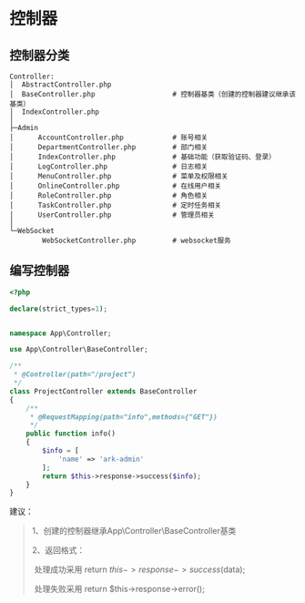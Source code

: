 # 控制器

## 控制器分类

```
Controller:
│  AbstractController.php
│  BaseController.php                   # 控制器基类（创建的控制器建议继承该基类）
│  IndexController.php
│
├─Admin
│      AccountController.php            # 账号相关
│      DepartmentController.php         # 部门相关
│      IndexController.php              # 基础功能（获取验证码、登录）
│      LogController.php                # 日志相关
│      MenuController.php               # 菜单及权限相关
│      OnlineController.php             # 在线用户相关
│      RoleController.php               # 角色相关
│      TaskController.php               # 定时任务相关
│      UserController.php               # 管理员相关
│
└─WebSocket
        WebSocketController.php         # websocket服务
```

## 编写控制器

```php
<?php

declare(strict_types=1);


namespace App\Controller;

use App\Controller\BaseController;

/**
 * @Controller(path="/project")
 */
class ProjectController extends BaseController
{
    /**
     * @RequestMapping(path="info",methods={"GET"})
     */
    public function info()
    {
        $info = [
            'name' => 'ark-admin'
        ];
        return $this->response->success($info);
    }
}
```

建议：

> 1、创建的控制器继承App\Controller\BaseController基类
>
> 2、返回格式：
>
> ​      处理成功采用 return $this->response->success($data);
>
> ​      处理失败采用 return $this->response->error();

